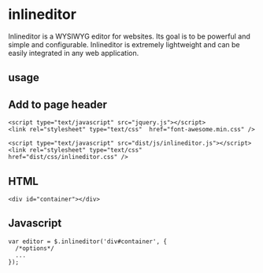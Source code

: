 # inlineditor
Inlineditor is a WYSIWYG editor for websites. Its goal is to be powerful and simple and configurable. Inlineditor is extremely lightweight and can be easily integrated in any web application.

## usage


## Add to page header
```
<script type="text/javascript" src="jquery.js"></script>
<link rel="stylesheet" type="text/css"  href="font-awesome.min.css" />

<script type="text/javascript" src="dist/js/inlineditor.js"></script>
<link rel="stylesheet" type="text/css"  href="dist/css/inlineditor.css" />
```

## HTML
```
<div id="container"></div>
```

## Javascript
```
var editor = $.inlineditor('div#container', {
  /*options*/
  ...
});
```
